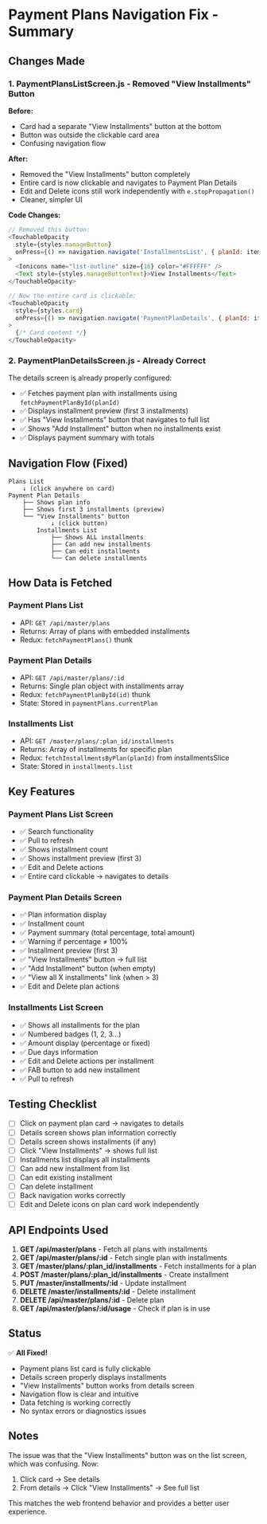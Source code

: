 # Payment Plans Navigation Fix - Summary

## Changes Made

### 1. PaymentPlansListScreen.js - Removed "View Installments" Button

**Before:**
- Card had a separate "View Installments" button at the bottom
- Button was outside the clickable card area
- Confusing navigation flow

**After:**
- Removed the "View Installments" button completely
- Entire card is now clickable and navigates to Payment Plan Details
- Edit and Delete icons still work independently with `e.stopPropagation()`
- Cleaner, simpler UI

**Code Changes:**
```javascript
// Removed this button:
<TouchableOpacity
  style={styles.manageButton}
  onPress={() => navigation.navigate('InstallmentsList', { planId: item.id })}
>
  <Ionicons name="list-outline" size={16} color="#FFFFFF" />
  <Text style={styles.manageButtonText}>View Installments</Text>
</TouchableOpacity>

// Now the entire card is clickable:
<TouchableOpacity
  style={styles.card}
  onPress={() => navigation.navigate('PaymentPlanDetails', { planId: item.id })}
>
  {/* Card content */}
</TouchableOpacity>
```

### 2. PaymentPlanDetailsScreen.js - Already Correct

The details screen is already properly configured:
- ✅ Fetches payment plan with installments using `fetchPaymentPlanById(planId)`
- ✅ Displays installment preview (first 3 installments)
- ✅ Has "View Installments" button that navigates to full list
- ✅ Shows "Add Installment" button when no installments exist
- ✅ Displays payment summary with totals

## Navigation Flow (Fixed)

```
Plans List
    ↓ (click anywhere on card)
Payment Plan Details
    ├── Shows plan info
    ├── Shows first 3 installments (preview)
    └── "View Installments" button
            ↓ (click button)
        Installments List
            ├── Shows ALL installments
            ├── Can add new installments
            ├── Can edit installments
            └── Can delete installments
```

## How Data is Fetched

### Payment Plans List
- API: `GET /api/master/plans`
- Returns: Array of plans with embedded installments
- Redux: `fetchPaymentPlans()` thunk

### Payment Plan Details
- API: `GET /api/master/plans/:id`
- Returns: Single plan object with installments array
- Redux: `fetchPaymentPlanById(id)` thunk
- State: Stored in `paymentPlans.currentPlan`

### Installments List
- API: `GET /master/plans/:plan_id/installments`
- Returns: Array of installments for specific plan
- Redux: `fetchInstallmentsByPlan(planId)` from installmentsSlice
- State: Stored in `installments.list`

## Key Features

### Payment Plans List Screen
- ✅ Search functionality
- ✅ Pull to refresh
- ✅ Shows installment count
- ✅ Shows installment preview (first 3)
- ✅ Edit and Delete actions
- ✅ Entire card clickable → navigates to details

### Payment Plan Details Screen
- ✅ Plan information display
- ✅ Installment count
- ✅ Payment summary (total percentage, total amount)
- ✅ Warning if percentage ≠ 100%
- ✅ Installment preview (first 3)
- ✅ "View Installments" button → full list
- ✅ "Add Installment" button (when empty)
- ✅ "View all X installments" link (when > 3)
- ✅ Edit and Delete plan actions

### Installments List Screen
- ✅ Shows all installments for the plan
- ✅ Numbered badges (1, 2, 3...)
- ✅ Amount display (percentage or fixed)
- ✅ Due days information
- ✅ Edit and Delete actions per installment
- ✅ FAB button to add new installment
- ✅ Pull to refresh

## Testing Checklist

- [ ] Click on payment plan card → navigates to details
- [ ] Details screen shows plan information correctly
- [ ] Details screen shows installments (if any)
- [ ] Click "View Installments" → shows full list
- [ ] Installments list displays all installments
- [ ] Can add new installment from list
- [ ] Can edit existing installment
- [ ] Can delete installment
- [ ] Back navigation works correctly
- [ ] Edit and Delete icons on plan card work independently

## API Endpoints Used

1. **GET /api/master/plans** - Fetch all plans with installments
2. **GET /api/master/plans/:id** - Fetch single plan with installments
3. **GET /master/plans/:plan_id/installments** - Fetch installments for a plan
4. **POST /master/plans/:plan_id/installments** - Create installment
5. **PUT /master/installments/:id** - Update installment
6. **DELETE /master/installments/:id** - Delete installment
7. **DELETE /api/master/plans/:id** - Delete plan
8. **GET /api/master/plans/:id/usage** - Check if plan is in use

## Status

✅ **All Fixed!**
- Payment plans list card is fully clickable
- Details screen properly displays installments
- "View Installments" button works from details screen
- Navigation flow is clear and intuitive
- Data fetching is working correctly
- No syntax errors or diagnostics issues

## Notes

The issue was that the "View Installments" button was on the list screen, which was confusing. Now:
1. Click card → See details
2. From details → Click "View Installments" → See full list

This matches the web frontend behavior and provides a better user experience.

